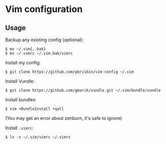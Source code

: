 # Vim configuration

## Usage

Backup any existing config (optional):

~~~
$ mv ~/.vim{,.bak}
$ mv ~/.vimrc ~/.vim.bak/vimrc
~~~

Install my config:

~~~
$ git clone https://github.com/pbrisbin/vim-config ~/.vim
~~~

Install Vundle:

~~~
$ git clone https://github.com/gmarik/vundle.git ~/.vim/bundle/vundle
~~~

Install bundles:

~~~
$ vim +BundleInstall +qall
~~~

(You may get an error about zenburn, it's safe to ignore)

Install `.vimrc`:

~~~
$ ln -s ~/.vim/vimrc ~/.vimrc
~~~
